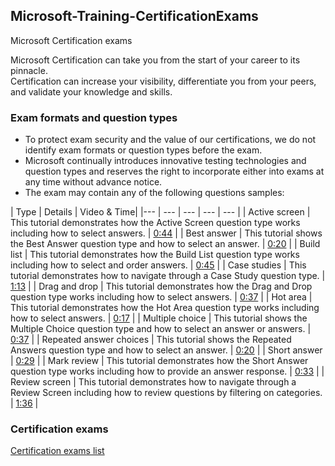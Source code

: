 ## Microsoft-Training-CertificationExams
Microsoft Certification exams

Microsoft Certification can take you from the start of your career to its pinnacle.   
Certification can increase your visibility, differentiate you from your peers, and validate your knowledge and skills.


### Exam formats and question types
 * To protect exam security and the value of our certifications, we do not identify exam formats or question types before the exam.
 * Microsoft continually introduces innovative testing technologies and question types and reserves the right to incorporate either into exams at any time without advance notice. 
 * The exam may contain any of the following questions samples:
 
 | Type | Details | Video & Time|
 |--- | --- | --- | --- | --- |
 | Active screen | This tutorial demonstrates how the Active Screen question type works including how to select answers. | [0:44](https://github.com/rramoscabral/Microsoft-Training-CertificationExams/blob/master/Videos/01.%20Microsoft%20Certification%20Exam%20Active%20Screen%20Tutorial.mp4?raw=true) |
 | Best answer | This tutorial shows the Best Answer question type and how to select an answer. | [0:20](https://github.com/rramoscabral/Microsoft-Training-CertificationExams/blob/master/Videos/02.%20Microsoft%20Certification%20Exam%20Best%20Answer%20Tutorial.mp4?raw=true) |
 | Build list | This tutorial demonstrates how the Build List question type works including how to select and order answers. | [0:45](https://github.com/rramoscabral/Microsoft-Training-CertificationExams/blob/master/Videos/03.%20Microsoft%20Certification%20Exam%20Build%20List%20Tutorial.mp4?raw=true) |
 | Case studies | This tutorial demonstrates how to navigate through a Case Study question type. | [1:13](https://github.com/rramoscabral/Microsoft-Training-CertificationExams/blob/master/Videos/04.%20Microsoft%20Certification%20Exam%20Case%20Study%20Tutorial.mp4?raw=true) |
 | Drag and drop | This tutorial demonstrates how the Drag and Drop question type works including how to select answers. | [0:37](https://github.com/rramoscabral/Microsoft-Training-CertificationExams/blob/master/Videos/05.%20Microsoft%20Certification%20Exam%20Drag%20and%20Drop%20Tutorial.mp4?raw=true) |
 | Hot area | This tutorial demonstrates how the Hot Area question type works including how to select answers. | [0:17](https://github.com/rramoscabral/Microsoft-Training-CertificationExams/blob/master/Videos/06.%20Microsoft%20Certification%20Exam%20Hot%20Area%20Tutorial.mp4?raw=true) |
 | Multiple choice | This tutorial shows the Multiple Choice question type and how to select an answer or answers. | [0:37](https://github.com/rramoscabral/Microsoft-Training-CertificationExams/blob/master/Videos/07.%20Microsoft%20Certification%20Exam%20Multiple%20Choice%20Tutorial.mp4?raw=true) |
 | Repeated answer choices | This tutorial shows the Repeated Answers question type and how to select an answer. | [0:20](https://github.com/rramoscabral/Microsoft-Training-CertificationExams/blob/master/Videos/08.%20Microsoft%20Certification%20Exam%20Repeated%20Answers%20Question%20Tutorial.mp4?raw=true) |
 | Short answer | [0:29](https://github.com/rramoscabral/Microsoft-Training-CertificationExams/blob/master/Videos/09.%20Microsoft%20Certification%20Exam%20Short%20Answer%20Tutorial.mp4?raw=true) |
 | Mark review | This tutorial demonstrates how the Short Answer question type works including how to provide an answer response. | [0:33](https://github.com/rramoscabral/Microsoft-Training-CertificationExams/blob/master/Videos/10.%20Microsoft%20Certification%20Exam%20Mark%20for%20Review%20Tutorial.mp4?raw=true) |
 | Review screen | This tutorial demonstrates how to navigate through a Review Screen including how to review questions by filtering on categories. | [1:36](https://github.com/rramoscabral/Microsoft-Training-CertificationExams/blob/master/Videos/11.%20Microsoft%20Certification%20Exam%20Review%20Screen%20Tutorial.mp4?raw=true) |
    

### Certification exams
[Certification exams list](https://www.microsoft.com/en-us/learning/exam-list.aspx)
